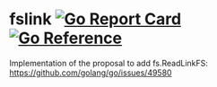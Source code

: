 # fslink [![Go Report Card](https://goreportcard.com/badge/github.com/stealthrocket/fslink)](https://goreportcard.com/report/github.com/stealthrocket/fslink) [![Go Reference](https://pkg.go.dev/badge/github.com/stealthrocket/fslink.svg)](https://pkg.go.dev/github.com/stealthrocket/fslink)
Implementation of the proposal to add fs.ReadLinkFS: https://github.com/golang/go/issues/49580
